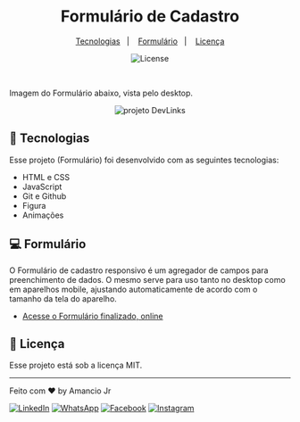 <h1 align="center"> Formulário de Cadastro </h1>

<p align="center">
  <a href="#-tecnologias">Tecnologias</a>&nbsp;&nbsp;&nbsp;|&nbsp;&nbsp;&nbsp;
  <a href="#-formulario">Formulário</a>&nbsp;&nbsp;&nbsp;|&nbsp;&nbsp;&nbsp;
  <a href="#memo-licença">Licença</a>
</p>

<p align="center">
  <img alt="License" src="https://img.shields.io/static/v1?label=license&message=MIT&color=49AA26&labelColor=000000">
</p>

<br>
<p>Imagem do Formulário abaixo, vista pelo desktop.
<p align="center">
  <img alt="projeto DevLinks" src="https://github.com/Joao-Amancio/formulario/assets/150720801/31c3e333-12c8-47ca-abe6-7d38bcac6c7d"100%">
</p>

## 🚀 Tecnologias

Esse projeto (Formulário) foi desenvolvido com as seguintes tecnologias:

- HTML e CSS
- JavaScript
- Git e Github
- Figura
- Animações

## 💻 Formulário 

O Formulário de cadastro responsivo é um agregador de campos para preenchimento de dados. O mesmo serve para uso tanto no desktop como em aparelhos mobile, ajustando automaticamente de acordo com o tamanho da tela do aparelho.

- [Acesse o Formulário finalizado, online](https://joao-amancio.github.io/formulario/)

## :memo: Licença

Esse projeto está sob a licença MIT.

---

Feito com ♥ by Amancio Jr
<p align="left">
  <a href="https://www.linkedin.com/in/jr-am%C3%A2ncio-66b6312a6/" title="LinkedIn">
  <img src="https://img.shields.io/badge/-Linkedin-0e76a8?style=flat-square&logo=Linkedin&logoColor=white&link=LINK-DO-SEU-LINKEDIN" alt="LinkedIn"/></a>
  <a href="https://wa.me/5581996174799" title="WhatsApp">
  <img src="https://img.shields.io/badge/-WhatsApp-25d366?style=flat-square&labelColor=25d366&logo=whatsapp&logoColor=white&link=API-DO-SEU-WHATSAPP" alt="WhatsApp"/></a>
  <a href="https://www.facebook.com/?locale=pt_BR" title="Facebook">
  <img src="https://img.shields.io/badge/-Facebook-3b5998?style=flat-square&labelColor=3b5998&logo=facebook&logoColor=white&link=LINK-DO-SEU-FACEBOOK" alt="Facebook"/></a>
  <a href="https://instagram.com/junior.amancio" title="Instagram">
  <img src="https://img.shields.io/badge/-Instagram-DF0174?style=flat-square&labelColor=DF0174&logo=instagram&logoColor=white&link=LINK-DO-SEU-INSTAGRAM" alt="Instagram"/></a>
</p>




